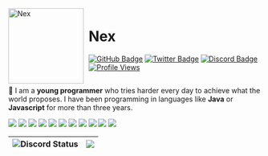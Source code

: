 <img width="150" height="150" align="left" style="float: left; margin: 0 10px 0 0;" alt="Nex" src="https://cdn.discordapp.com/avatars/669948471268212740/9e42ecc175acaa7799a9ee4a1047d34b.png?size=2048">

# Nex

<div>
  <a href="https://github.com/NexxusYT"><img src="https://img.shields.io/badge/-Github-000000?style=flat-square&labelColor=000000&logo=Github&logoColor=white&link=https://github.com/NexxusYT" alt="GitHub Badge"/></a>
  <a href="https://twitter.com/NexGamer_"><img src="https://img.shields.io/badge/-Twitter-000000?style=flat-square&labelColor=000000&logo=twitter&logoColor=1da1f2&link=https://twitter.com/NexGamer_" alt="Twitter Badge"/></a>
  <a href="https://discord.com/users/669948471268212740"><img src="https://img.shields.io/badge/-Discord-000000?style=flat-square&labelColor=000000&logo=discord&logoColor=5568f2&link=https://discord.com/users/669948471268212740" alt="Discord Badge"/></a>
  <a href="https://github.com/NexxusYT"><img src="https://komarev.com/ghpvc/?username=NexxusYT&color=d929d1" alt="Profile Views"/></a>
</div>

<div>
  <h2></h2>
  
  🍃 I am a **young programmer** who tries harder every day to achieve what the world proposes. I have been programming in languages like **Java** or **Javascript** for more than three years.
  
  <div>
    <a href="https://code.visualstudio.com/"><img src="https://img.icons8.com/color/30/000000/visual-studio-code-2019.png"/></a>
    <a href="https://javascript.com/"><img src="https://img.icons8.com/color/30/000000/javascript.png"/></a> 
    <a href="https://nodejs.org/en/"><img src="https://img.icons8.com/windows/30/4caf50/node-js.png"/></a>
    <a href="https://typescriptlang.org/"><img src="https://img.icons8.com/color/30/000000/typescript.png"/></a>
    <a href="https://developer.mozilla.org/en-US/docs/Web/HTML"><img src="https://img.icons8.com/color/30/000000/html-5.png"/></a>
    <a href="https://developer.mozilla.org/en-US/docs/web/CSS"><img src="https://img.icons8.com/color/30/0080FF/css3.png"/></a>
    <a href="https://git-scm.com/"><img src="https://img.icons8.com/ios-filled/30/f4511e/git.png"/></a>
    <a href="https://www.mongodb.com/"><img src="https://img.icons8.com/color/30/000000/mongodb.png"/></a>
    <a href="https://www.java.com/es/"><img src="https://img.icons8.com/fluency/30/java-coffee-cup-logo.png"/></a>
    <a href="https://mariadb.org/"><img src="https://img.icons8.com/fluency/30/maria-db.png"/></a>
    <a href="https://redis.com/"><img src="https://img.icons8.com/color/30/redis.png"/></a>
  </div>
</div>
<p />

| <img alt="Discord Status" src="https://lanyard.cnrad.dev/api/669948471268212740?borderRadius=5px&theme=dark&animated=true"> | <img src="https://github-readme-stats.vercel.app/api?username=nexxusyt&show_icons=true&theme=synthwave" /> |
|--------------------------------------------------------------------------------------------------------------|------------------------------------------------------------------------------------------------------------|
